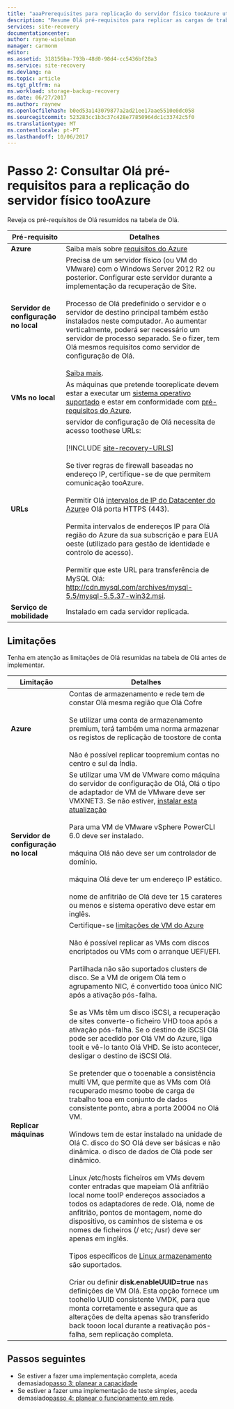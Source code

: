 ```yaml
---
title: "aaaPrerequisites para replicação do servidor físico tooAzure utilizando o Azure Site Recovery | Microsoft Docs"
description: "Resume Olá pré-requisitos para replicar as cargas de trabalho em execução no tooAzure de servidores físico Windows/Linux, utilizando o serviço do Azure Site Recovery Olá."
services: site-recovery
documentationcenter: 
author: rayne-wiselman
manager: carmonm
editor: 
ms.assetid: 318156ba-793b-48d0-98d4-cc5436bf28a3
ms.service: site-recovery
ms.devlang: na
ms.topic: article
ms.tgt_pltfrm: na
ms.workload: storage-backup-recovery
ms.date: 06/27/2017
ms.author: raynew
ms.openlocfilehash: b0ed53a143079877a2ad21ee17aae5510e0dc058
ms.sourcegitcommit: 523283cc1b3c37c428e77850964dc1c33742c5f0
ms.translationtype: MT
ms.contentlocale: pt-PT
ms.lasthandoff: 10/06/2017
---
```

# <a name="step-2-review-hello-prerequisites-for-physical-server-tooazure-replication"></a>Passo 2: Consultar Olá pré-requisitos para a replicação do servidor físico tooAzure

Reveja os pré-requisitos de Olá resumidos na tabela de Olá.


**Pré-requisito** | **Detalhes**
--- | ---
**Azure** | Saiba mais sobre [requisitos do Azure](site-recovery-prereq.md#azure-requirements)
**Servidor de configuração no local** | Precisa de um servidor físico (ou VM do VMware) com o Windows Server 2012 R2 ou posterior. Configurar este servidor durante a implementação da recuperação de Site.<br/><br/> Processo de Olá predefinido o servidor e o servidor de destino principal também estão instalados neste computador. Ao aumentar verticalmente, poderá ser necessário um servidor de processo separado. Se o fizer, tem Olá mesmos requisitos como servidor de configuração de Olá.<br/><br/> [Saiba mais](site-recovery-set-up-vmware-to-azure.md#configuration-server-minimum-requirements).
**VMs no local** | As máquinas que pretende tooreplicate devem estar a executar um [sistema operativo suportado](site-recovery-support-matrix-to-azure.md#support-for-replicated-machine-os-versions) e estar em conformidade com [pré-requisitos do Azure](site-recovery-support-matrix-to-azure.md#failed-over-azure-vm-requirements).
**URLs** | servidor de configuração de Olá necessita de acesso toothese URLs:<br/><br/> [!INCLUDE [site-recovery-URLS](../../includes/site-recovery-URLS.md)]<br/><br/> Se tiver regras de firewall baseadas no endereço IP, certifique-se de que permitem comunicação tooAzure.<br/></br> Permitir Olá [intervalos de IP do Datacenter do Azure](https://www.microsoft.com/download/confirmation.aspx?id=41653)e Olá porta HTTPS (443).<br/></br> Permita intervalos de endereços IP para Olá região do Azure da sua subscrição e para EUA oeste (utilizado para gestão de identidade e controlo de acesso).<br/><br/> Permitir que este URL para transferência de MySQL Olá: http://cdn.mysql.com/archives/mysql-5.5/mysql-5.5.37-win32.msi.
**Serviço de mobilidade** | Instalado em cada servidor replicada.




## <a name="limitations"></a>Limitações

Tenha em atenção as limitações de Olá resumidas na tabela de Olá antes de implementar.

**Limitação** | **Detalhes**
--- | ---
**Azure** | Contas de armazenamento e rede tem de constar Olá mesma região que Olá Cofre<br/><br/> Se utilizar uma conta de armazenamento premium, terá também uma norma armazenar os registos de replicação de toostore de conta<br/><br/> Não é possível replicar toopremium contas no centro e sul da Índia.
**Servidor de configuração no local** | Se utilizar uma VM de VMware como máquina do servidor de configuração de Olá, Olá o tipo de adaptador de VM de VMware deve ser VMXNET3. Se não estiver, [instalar esta atualização](https://kb.vmware.com/selfservice/microsites/search.do?cmd=displayKC&docType=kc&externalId=2110245&sliceId=1&docTypeID=DT_KB_1_1&dialogID=26228401&stateId=1)<br/><br/> Para uma VM de VMware vSphere PowerCLI 6.0 deve ser instalado.<br/><br> máquina Olá não deve ser um controlador de domínio.<br/><br/> máquina Olá deve ter um endereço IP estático.<br/><br/> nome de anfitrião de Olá deve ter 15 carateres ou menos e sistema operativo deve estar em inglês.
**Replicar máquinas** | Certifique-se [limitações de VM do Azure](site-recovery-prereq.md#azure-requirements)<br/><br/> Não é possível replicar as VMs com discos encriptados ou VMs com o arranque UEFI/EFI.<br/><br> Partilhada não são suportados clusters de disco. Se a VM de origem Olá tem o agrupamento NIC, é convertido tooa único NIC após a ativação pós-falha.<br/><br/> Se as VMs têm um disco iSCSI, a recuperação de sites converte-o ficheiro VHD tooa após a ativação pós-falha. Se o destino de iSCSI Olá pode ser acedido por Olá VM do Azure, liga tooit e vê-lo tanto Olá VHD. Se isto acontecer, desligar o destino de iSCSI Olá.<br/><br/> Se pretender que o tooenable a consistência multi VM, que permite que as VMs com Olá recuperado mesmo toobe de carga de trabalho tooa em conjunto de dados consistente ponto, abra a porta 20004 no Olá VM.<br/><br/> Windows tem de estar instalado na unidade de Olá C. disco do SO Olá deve ser básicas e não dinâmica. o disco de dados de Olá pode ser dinâmico.<br/><br/> Linux /etc/hosts ficheiros em VMs devem conter entradas que mapeiam Olá anfitrião local nome tooIP endereços associados a todos os adaptadores de rede. Olá, nome de anfitrião, pontos de montagem, nome do dispositivo, os caminhos de sistema e os nomes de ficheiros (/ etc; /usr) deve ser apenas em inglês.<br/><br/> Tipos específicos de [Linux armazenamento](site-recovery-support-matrix-to-azure.md#support-for-storage) são suportados.<br/><br/>Criar ou definir **disk.enableUUID=true** nas definições de VM Olá. Esta opção fornece um toohello UUID consistente VMDK, para que monta corretamente e assegura que as alterações de delta apenas são transferido back tooon local durante a reativação pós-falha, sem replicação completa.


## <a name="next-steps"></a>Passos seguintes

- Se estiver a fazer uma implementação completa, aceda demasiado[passo 3: planear a capacidade](physical-walkthrough-capacity.md)
- Se estiver a fazer uma implementação de teste simples, aceda demasiado[passo 4: planear o funcionamento em rede](physical-walkthrough-network.md).
